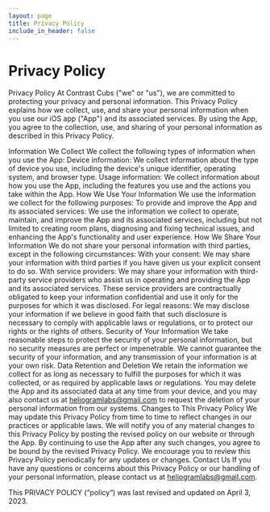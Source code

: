 ```yaml
---
layout: page
title: Privacy Policy
include_in_header: false
---
```


# Privacy Policy

Privacy Policy
At Contrast Cubs ("we" or "us"), we are committed to protecting your privacy and personal information. This Privacy Policy explains how we collect, use, and share your personal information when you use our iOS app ("App") and its associated services. By using the App, you agree to the collection, use, and sharing of your personal information as described in this Privacy Policy.

Information We Collect
We collect the following types of information when you use the App:
Device information: We collect information about the type of device you use, including the device's unique identifier, operating system, and browser type.
Usage information: We collect information about how you use the App, including the features you use and the actions you take within the App.
How We Use Your Information
We use the information we collect for the following purposes:
To provide and improve the App and its associated services: We use the information we collect to operate, maintain, and improve the App and its associated services, including but not limited to creating room plans, diagnosing and fixing technical issues, and enhancing the App's functionality and user experience.
How We Share Your Information
We do not share your personal information with third parties, except in the following circumstances:
With your consent: We may share your information with third parties if you have given us your explicit consent to do so.
With service providers: We may share your information with third-party service providers who assist us in operating and providing the App and its associated services. These service providers are contractually obligated to keep your information confidential and use it only for the purposes for which it was disclosed.
For legal reasons: We may disclose your information if we believe in good faith that such disclosure is necessary to comply with applicable laws or regulations, or to protect our rights or the rights of others.
Security of Your Information
We take reasonable steps to protect the security of your personal information, but no security measures are perfect or impenetrable. We cannot guarantee the security of your information, and any transmission of your information is at your own risk.
Data Retention and Deletion
We retain the information we collect for as long as necessary to fulfill the purposes for which it was collected, or as required by applicable laws or regulations. You may delete the App and its associated data at any time from your device, and you may also contact us at heliogramlabs@gmail.com to request the deletion of your personal information from our systems.
Changes to This Privacy Policy
We may update this Privacy Policy from time to time to reflect changes in our practices or applicable laws. We will notify you of any material changes to this Privacy Policy by posting the revised policy on our website or through the App. By continuing to use the App after any such changes, you agree to be bound by the revised Privacy Policy. We encourage you to review this Privacy Policy periodically for any updates or changes.
Contact Us
If you have any questions or concerns about this Privacy Policy or our handling of your personal information, please contact us at heliogramlabs@gmail.com.

This PRIVACY POLICY (“policy“) was last revised and updated on April 3, 2023.


